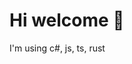 <h1>Hi welcome 👋</h1>


<p>I'm using c#, js, ts, rust</p>

<div>
​ <img src="https://img.shields.io/badge/-CSharp-a300b5?style=flat&logo=csharp">
 <img src="https://img.shields.io/badge/-Rust-141414?style=flat&logo=rust">
​ <img src="https://img.shields.io/badge/-JavaScript-e6e600?style=flat&logo=javascript">
</div>
